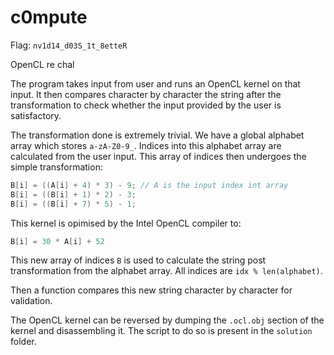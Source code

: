 # c0mpute
Flag: `nv1d14_d03S_1t_8etteR`

OpenCL re chal

The program takes input from user and runs an OpenCL kernel on that input. It then compares character by character the string after the transformation to check whether the input provided by the user is satisfactory.

The transformation done is extremely trivial. We have a global alphabet array which stores `a-zA-Z0-9_`. Indices into this alphabet array are calculated from the user input. This array of indices then undergoes the simple transformation:

```c
B[i] = ((A[i] + 4) * 3) - 9; // A is the input index int array
B[i] = ((B[i] + 1) * 2) - 3;
B[i] = ((B[i] + 7) * 5) - 1;
```

This kernel is opimised by the Intel OpenCL compiler to:
```c
B[i] = 30 * A[i] + 52
```

This new array of indices `B` is used to calculate the string post transformation from the alphabet array. All indices are `idx % len(alphabet)`.

Then a function compares this new string character by character for validation.

The OpenCL kernel can be reversed by dumping the `.ocl.obj` section of the kernel and disassembling it. The script to do so is present in the `solution` folder.
